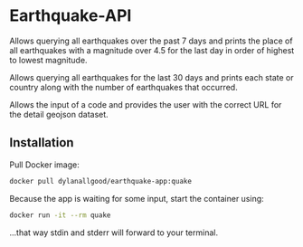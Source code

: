 # Earthquake-API

Allows querying all earthquakes over the past 7 days and prints the place of all earthquakes with a magnitude over 4.5 for the last day in order of highest to lowest magnitude.

Allows querying all earthquakes for the last 30 days and prints each state or country along with the number of earthquakes that occurred.

Allows the input of a code and provides the user with the correct URL for the detail geojson dataset.

## Installation

Pull Docker image:

```bash
docker pull dylanallgood/earthquake-app:quake
```

Because the app is waiting for some input, start the container using:

```bash
docker run -it --rm quake
```

...that way stdin and stderr will forward to your terminal.
